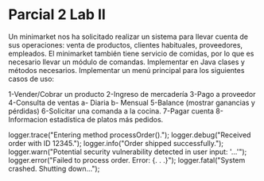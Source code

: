 
# Parcial 2 Lab II

Un minimarket nos ha solicitado realizar un sistema para llevar cuenta de sus operaciones: venta de productos, clientes habituales, proveedores,
empleados.
El minimarket también tiene servicio de comidas, por lo que es necesario llevar un módulo de comandas.
Implementar en Java clases y métodos necesarios.
Implementar un menú principal para los siguientes casos de uso:

1-Vender/Cobrar un producto
2-Ingreso de mercadería
3-Pago a proveedor
4-Consulta de ventas
    a- Diaria
    b- Mensual
5-Balance (mostrar ganancias y pérdidas)
6-Solicitar una comanda a la cocina.
7-Pagar cuenta
8-Informacion estadística de platos más pedidos.



logger.trace("Entering method processOrder().");
logger.debug("Received order with ID 12345.");
logger.info("Order shipped successfully.");
logger.warn("Potential security vulnerability detected in user input: '...'");
logger.error("Failed to process order. Error: {. . .}");
logger.fatal("System crashed. Shutting down...");